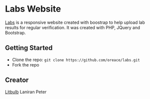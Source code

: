 # Labs Website
[Labs](http://labs.litbulb.org) is a responsive website created with boostrap to help upload lab results for regular verification. It was created with PHP, JQuery and Bootstrap.

## Getting Started
* Clone the repo: `git clone https://github.com/oreace/labs.git`
* Fork the repo


## Creator
[Litbulb](http://litbulb.org)
Laniran Peter


